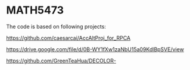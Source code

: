 # MATH5473
The code is based on following projects:

https://github.com/caesarcai/AccAltProj_for_RPCA

https://drive.google.com/file/d/0B-WY1fXw1zaNbU15a09KdlBpSVE/view

https://github.com/GreenTeaHua/DECOLOR-
